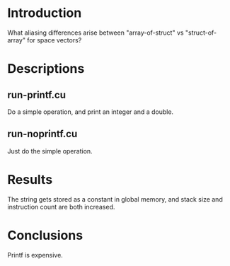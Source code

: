 # Introduction

What aliasing differences arise between "array-of-struct" vs "struct-of-array" for space vectors?

# Descriptions

## run-printf.cu

Do a simple operation, and print an integer and a double.

## run-noprintf.cu

Just do the simple operation.

# Results

The string gets stored as a constant in global memory, and stack size and
instruction count are both increased.

# Conclusions

Printf is expensive.
